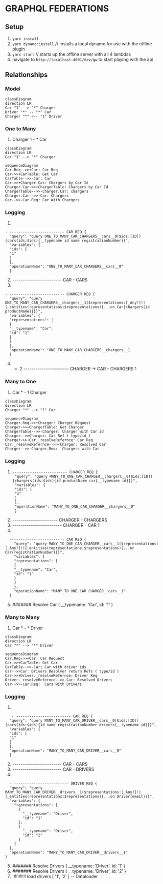 <!--
title: 'AWS Simple HTTP Endpoint example in NodeJS'
description: 'This template demonstrates how to make a simple HTTP API with Node.js running on AWS Lambda and API Gateway using the Serverless Framework.'
layout: Doc
framework: v3
platform: AWS
language: nodeJS
authorLink: 'https://github.com/serverless'
authorName: 'Serverless, inc.'
authorAvatar: 'https://avatars1.githubusercontent.com/u/13742415?s=200&v=4'
-->
# GRAPHQL FEDERATIONS

## Setup
1. ```yarn install```
2. ```yarn dynamo:install```   // installs a local dynamo for use with the offline plugin
3. ```yarn start```  // starts up the offline server with all 4 lambdas
4. navigate to ```http://localhost:4001/dev/gw``` to start playing with the api
## Relationships

### Model

```mermaid
classDiagram
direction LR
Car "1" --> "*" Charger 
Driver "*" -- "*" Car 
Charger "*" <-- "1" Driver 
```

### One to Many
1. Charger 1 - * Car 
```mermaid
classDiagram
direction LR
Car "1" --> "*" Charger
```

```mermaid
sequenceDiagram
Car.Req-->>+Car: Car Req
Car->>+CarTable: Get Car
CarTable-->>-Car: Car 
Car->>+Charger.Car: Chargers by Car Id
Charger.Car->>+ChargerTable: Chargers by Car Id 
ChargerTable-->>-Charger.Car: chargers
Charger.Car-->>-Car: Chargers
Car-->>-Car.Req: Car With Chargers 
```

### Logging
1. 
```
- ------------------------- CAR REQ {
  "query": "query ONE_TO_MANY_CAR_CHARGERS__cars__0($ids:[ID]){cars(ids:$ids){__typename id name registrationNumber}}",
  "variables": {
  "ids": [
  "1"
  ]
  },
  "operationName": "ONE_TO_MANY_CAR_CHARGERS__cars__0"
  }

```
2. ------------------------- CAR - CARS
3. 
```
- ------------------------- CHARGER REQ {
  "query": "query ONE_TO_MANY_CAR_CHARGERS__chargers__1($representations:[_Any!]!){_entities(representations:$representations){...on Car{chargers{id productName}}}}",
  "variables": {
  "representations": [
  {
  "__typename": "Car",
  "id": "1"
  }
  ]
  },
  "operationName": "ONE_TO_MANY_CAR_CHARGERS__chargers__1
  }

```
4. - 2 ----------------------- CHARGER -> CAR - CHARGERS 1

### Many to One
1. Car *  - 1 Charger 
```mermaid
classDiagram
direction LR
Charger "*" --> "1" Car
```

```mermaid
sequenceDiagram
Charger.Req->>+Charger: Charger Request
Charger->>+ChargerTable: Get Charger 
ChargerTable-->>-Charger: Charger with Car id
Charger-->>Charger: Car Ref ( type/id ) 
Charger->>+Car._resolveRefernce: Car Req
Car._resolveRefernce-->>-Charger: Resolved Car
Charger-->>-Charger.Req:  Chargers with Car 
```

### Logging
1. ```
   ------------------------- CHARGER REQ {
    "query": "query MANY_TO_ONE_CAR_CHARGER__chargers__0($ids:[ID]){chargers(ids:$ids){id productName car{__typename id}}}",
    "variables": {
    "ids": [
    "1"
    ]
    },
    "operationName": "MANY_TO_ONE_CAR_CHARGER__chargers__0"
    }

2. ----------------------- CHARGER - CHARGERS
3. ------------------------- CHARGER - CAR 1
4. 
``` 
  ------------------------- CAR REQ {
    "query": "query MANY_TO_ONE_CAR_CHARGER__cars__1($representations:[_Any!]!){_entities(representations:$representations){...on Car{registrationNumber}}}",
    "variables": {
    "representations": [
    {
    "__typename": "Car",
    "id": "1"
    }
    ]
    },
    "operationName": "MANY_TO_ONE_CAR_CHARGER__cars__1"
  } 
  ```
5.  ####### Resolve Car { __typename: 'Car', id: '1' }

### Many to Many 
1. Car *  - * Driver 
```mermaid
classDiagram
direction LR
Car "*" --> "*" Driver
```

```mermaid
sequenceDiagram
Car.Req->>+Car: Car Request
Car->>+CarTable: Get Car
CarTable-->>-Car: Car with driver ids
Car-->>Car: Drivers Resolver return Refs ( type/id ) 
Car->>+Driver._resolveRefernce: Driver Req
Driver._resolveRefernce-->>-Car: Resolved Drivers 
Car-->>-Car.Req:  Cars with Drivers
```

### Logging
1. 
```
   - ------------------------- CAR REQ {
  "query": "query MANY_TO_MANY_CAR_DRIVER__cars__0($ids:[ID]){cars(ids:$ids){id name registrationNumber drivers{__typename id}}}",
  "variables": {
  "ids": [
  "1"
  ]
  },
  "operationName": "MANY_TO_MANY_CAR_DRIVER__cars__0"
  }
```

2. ------------------------- CAR - CARS
3. ------------------------- CAR - DRIVERS
4.
``` 
  - ------------------------- DRIVER REQ {
  "query": "query MANY_TO_MANY_CAR_DRIVER__drivers__1($representations:[_Any!]!){_entities(representations:$representations){...on Driver{email}}}",
  "variables": {
    "representations": [
      {
        "__typename": "Driver",
        "id": "1"
      },
      {
        "__typename": "Driver",
        "id": "2"
      }
    ]
  },
  "operationName": "MANY_TO_MANY_CAR_DRIVER__drivers__1"
}

  ```
5.  ####### Resolve Drivers { __typename: 'Driver', id: '1' }
6.  ####### Resolve Drivers { __typename: 'Driver', id: '2' }
7. !!!!!!!!!!! load drivers [ '1', '2' ] -- Dataloader
